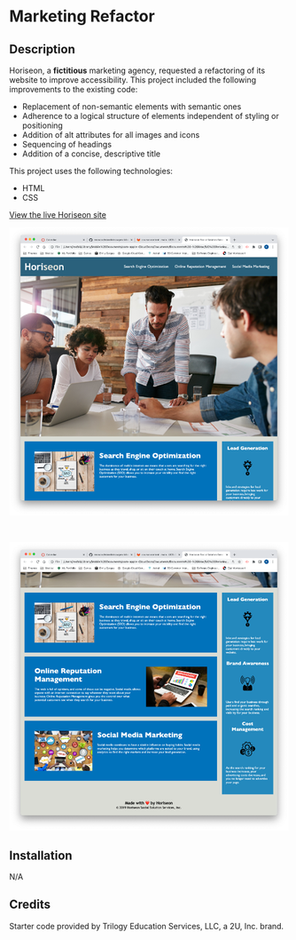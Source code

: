 # Marketing Refactor

## Description 

Horiseon, a **fictitious** marketing agency, requested a refactoring of its website to improve accessibility. This project included the following improvements to the existing code:
* Replacement of non-semantic elements with semantic ones
* Adherence to a logical structure of elements independent of styling or positioning
* Addition of alt attributes for all images and icons
* Sequencing of headings
* Addition of a concise, descriptive title

This project uses the following technologies:
* HTML
* CSS

[View the live Horiseon site](https://rmoscoe.github.io/marketing-refactor/)

![screenshot of Horiseon website](./assets/images/Horiseon1.png)

<br />

![screenshot of Horiseon website](./assets/images/Horiseon2.png)

## Installation

N/A

## Credits

Starter code provided by Trilogy Education Services, LLC, a 2U, Inc. brand.